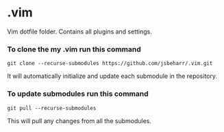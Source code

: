 # .vim
Vim dotfile folder. Contains all plugins and settings.


### To clone the my .vim run this command
```
git clone --recurse-submodules https://github.com/jsbeharr/.vim.git
```
It will automatically initialize and update each submodule in the repository.

### To update submodules run this command
```
git pull --recurse-submodules
```
This will pull any changes from all the submodules.
